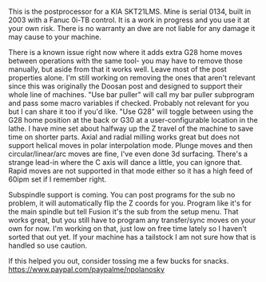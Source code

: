 This is the postprocessor for a KIA SKT21LMS. Mine is serial 0134, built in 2003 with a Fanuc 0i-TB control. It is a work in progress and you use it at your own risk. There is no warranty an dwe are not liable for any damage it may cause to your machine. 

There is a known issue right now where it adds extra G28 home moves between operations with the same tool- you may have to remove those manually, but aside from that it works well. Leave most of the post properties alone. I'm still working on removing the ones that aren't relevant since this was originally the Doosan post and designed to support their whole line of machines. 
"Use bar puller" will call my bar puller subprogram and pass some macro variables if checked. Probably not relevant for you but I can share it too if you'd like. 
"Use G28" will toggle between using the G28 home position at the back or G30 at a user-configurable location in the lathe. I have mine set about halfway up the Z travel of the machine to save time on shorter parts. 
Axial and radial milling works great but does not support helical moves in polar interpolation mode. Plunge moves and then circular/linear/arc moves are fine, I've even done 3d surfacing. There's a strange lead-in where the C axis will dance a little, you can ignore that. Rapid moves are not supported in that mode either so it has a high feed of 60ipm set if I remember right. 

Subspindle support is coming. You can post programs for the sub no problem, it will automatically flip the Z coords for you. Program like it's for the main spindle but tell Fusion it's the sub from the setup menu. That works great, but you still have to program any transfer/sync moves on your own for now. I'm working on that, just low on free time lately so I haven't sorted that out yet. If your machine has a tailstock I am not sure how that is handled so use caution. 

If this helped you out, consider tossing me a few bucks for snacks. https://www.paypal.com/paypalme/npolanosky

